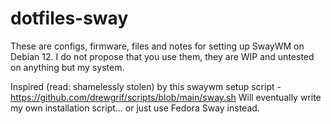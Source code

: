 # dotfiles-sway

These are configs, firmware, files and notes for setting up SwayWM on Debian 12.
I do not propose that you use them, they are WIP and untested on anything but my system.

Inspired (read: shamelessly stolen) by this swaywm setup script - https://github.com/drewgrif/scripts/blob/main/sway.sh
Will eventually write my own installation script... or just use Fedora Sway instead.
